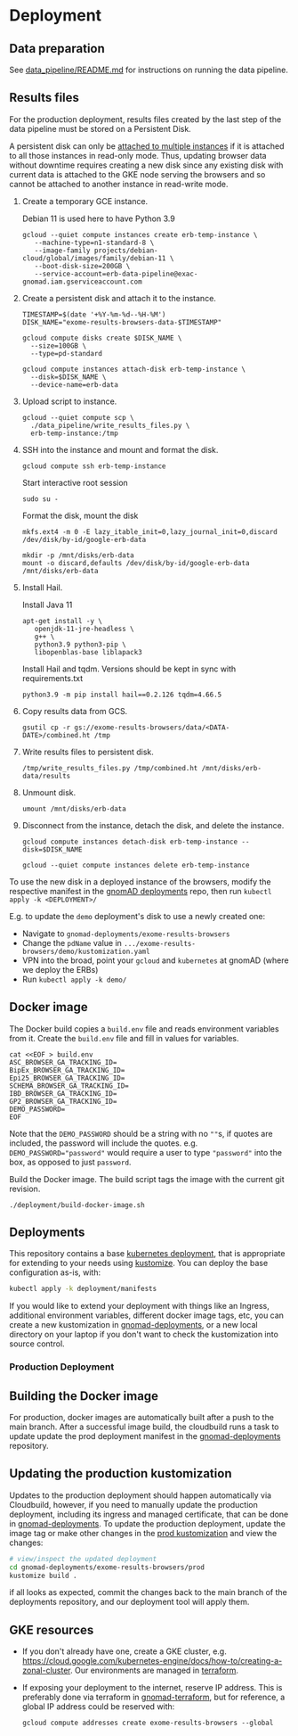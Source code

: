 # Deployment

## Data preparation

See [data_pipeline/README.md](../data_pipeline/README.md) for instructions on running the data pipeline.

## Results files

For the production deployment, results files created by the last step of the data pipeline must be stored
on a Persistent Disk.

A persistent disk can only be [attached to multiple instances](https://cloud.google.com/compute/docs/disks/add-persistent-disk#use_multi_instances)
if it is attached to all those instances in read-only mode. Thus, updating browser data without downtime
requires creating a new disk since any existing disk with current data is attached to the GKE node serving
the browsers and so cannot be attached to another instance in read-write mode.

1. Create a temporary GCE instance.

   Debian 11 is used here to have Python 3.9

   ```
   gcloud --quiet compute instances create erb-temp-instance \
      --machine-type=n1-standard-8 \
      --image-family projects/debian-cloud/global/images/family/debian-11 \
      --boot-disk-size=200GB \
      --service-account=erb-data-pipeline@exac-gnomad.iam.gserviceaccount.com
   ```

2. Create a persistent disk and attach it to the instance.

   ```
   TIMESTAMP=$(date '+%Y-%m-%d--%H-%M')
   DISK_NAME="exome-results-browsers-data-$TIMESTAMP"

   gcloud compute disks create $DISK_NAME \
     --size=100GB \
     --type=pd-standard

   gcloud compute instances attach-disk erb-temp-instance \
     --disk=$DISK_NAME \
     --device-name=erb-data
   ```

3. Upload script to instance.

   ```
   gcloud --quiet compute scp \
     ./data_pipeline/write_results_files.py \
     erb-temp-instance:/tmp
   ```

4. SSH into the instance and mount and format the disk.

   ```
   gcloud compute ssh erb-temp-instance
   ```

   Start interactive root session

   ```
   sudo su -
   ```


   Format the disk, mount the disk
   ```
   mkfs.ext4 -m 0 -E lazy_itable_init=0,lazy_journal_init=0,discard /dev/disk/by-id/google-erb-data

   mkdir -p /mnt/disks/erb-data
   mount -o discard,defaults /dev/disk/by-id/google-erb-data /mnt/disks/erb-data
   ```

5. Install Hail.

   Install Java 11
   ```
   apt-get install -y \
      openjdk-11-jre-headless \
      g++ \
      python3.9 python3-pip \
      libopenblas-base liblapack3
   ```

   Install Hail and tqdm. Versions should be kept in sync with requirements.txt
   ```
   python3.9 -m pip install hail==0.2.126 tqdm=4.66.5
   ```

6. Copy results data from GCS.

   ```
   gsutil cp -r gs://exome-results-browsers/data/<DATA-DATE>/combined.ht /tmp
   ```

7. Write results files to persistent disk.

   ```
   /tmp/write_results_files.py /tmp/combined.ht /mnt/disks/erb-data/results
   ```

8. Unmount disk.

   ```
   umount /mnt/disks/erb-data
   ```

9. Disconnect from the instance, detach the disk, and delete the instance.

   ```
   gcloud compute instances detach-disk erb-temp-instance --disk=$DISK_NAME

   gcloud --quiet compute instances delete erb-temp-instance
   ```

To use the new disk in a deployed instance of the browsers, modify the respective manifest in the [gnomAD deployments](https://github.com/broadinstitute/gnomad-deployments) repo, then run `kubectl apply -k <DEPLOYMENT>/`

E.g. to update the `demo` deployment's disk to use a newly created one:

- Navigate to `gnomad-deployments/exome-results-browsers`
- Change the `pdName` value in `.../exome-results-browsers/demo/kustomization.yaml`
- VPN into the broad, point your `gcloud` and `kubernetes` at gnomAD (where we deploy the ERBs)
- Run `kubectl apply -k demo/`


## Docker image

The Docker build copies a `build.env` file and reads environment variables from it. Create the `build.env`
file and fill in values for variables.

```
cat <<EOF > build.env
ASC_BROWSER_GA_TRACKING_ID=
BipEx_BROWSER_GA_TRACKING_ID=
Epi25_BROWSER_GA_TRACKING_ID=
SCHEMA_BROWSER_GA_TRACKING_ID=
IBD_BROWSER_GA_TRACKING_ID=
GP2_BROWSER_GA_TRACKING_ID=
DEMO_PASSWORD=
EOF
```

Note that the `DEMO_PASSWORD` should be a string with no `""`s, if quotes are included, the password will include the quotes. e.g. `DEMO_PASSWORD="password"` would require a user to type `"password"` into the box, as opposed to just `password`.

Build the Docker image. The build script tags the image with the current git revision.

```
./deployment/build-docker-image.sh
```

## Deployments

This repository contains a base [kubernetes deployment](./manifests/), that is appropriate for extending to your needs using [kustomize](https://kustomize.io/). You can deploy the base configuration as-is, with:

```bash
kubectl apply -k deployment/manifests
```

If you would like to extend your deployment with things like an Ingress, additional environment variables, different docker image tags, etc, you can create a new kustomization in [gnomad-deployments](https://github.com/broadinstitute/gnomad-deployments/blob/main/exome-results-browsers), or a new local directory on your laptop if you don't want to check the kustomization into source control.

### Production Deployment

## Building the Docker image

For production, docker images are automatically built after a push to the main branch. After a successful image build, the cloudbuild runs a task to update update the prod deployment manifest in the [gnomad-deployments](https://github.com/broadinstitute/gnomad-deployments) repository.

## Updating the production kustomization

Updates to the production deployment should happen automatically via Cloudbuild, however, if you need to manually update the production deployment, including its ingress and managed certificate, that can be done in [gnomad-deployments](https://github.com/broadinstitute/gnomad-deployments/blob/main/exome-results-browsers/prod). To update the production deployment, update the image tag or make other changes in the [prod kustomization](https://github.com/broadinstitute/gnomad-deployments/blob/main/exome-results-browsers/prod/kustomization.yaml) and view the changes:

```bash
# view/inspect the updated deployment
cd gnomad-deployments/exome-results-browsers/prod
kustomize build .

```

if all looks as expected, commit the changes back to the main branch of the deployments repository, and our deployment tool will apply them.

## GKE resources

- If you don't already have one, create a GKE cluster, e.g. https://cloud.google.com/kubernetes-engine/docs/how-to/creating-a-zonal-cluster. Our environments are managed in [terraform](https://github.com/broadinstitute/gnomad-terraform).

- If exposing your deployment to the internet, reserve IP address. This is preferably done via terraform in [gnomad-terraform](https://github.com/broadinstitute/gnomad-terraform), but for reference, a global IP address could be reserved with:

  ```
  gcloud compute addresses create exome-results-browsers --global
  ```
